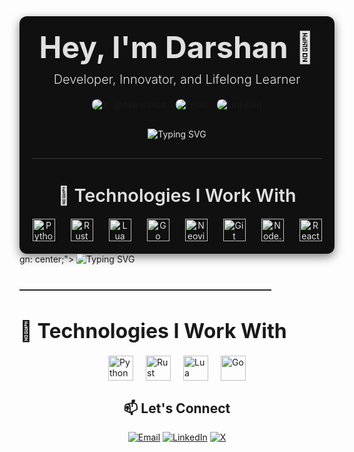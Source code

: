 <div style="max-width: 800px; margin: 0 auto; padding: 20px; font-family: 'Inter', sans-serif; background-color: #101010; border-radius: 12px; box-shadow: 0 5px 15px rgba(0, 0, 0, 0.5); color: #e0e0e0; text-align: center;">

  <!-- Header: Clean and Minimal -->
  <h1 style="font-size: 3rem; font-weight: 700; margin: 0;">Hey, I'm Darshan 👋</h1>
  <p style="font-size: 1.25rem; font-weight: 300; margin-top: 10px;">Developer, Innovator, and Lifelong Learner</p>

  <!-- Social Links: Sleek, Compact, and Unified Colors -->
  <div style="display: flex; justify-content: center; gap: 15px; margin: 20px 0;">
    <a href="https://x.com/dawwshan" style="text-decoration: none;">
      <img src="https://img.shields.io/badge/X-@dawwshan-555555?style=flat-square&logo=x&logoColor=white" alt="X: @dawwshan" style="border-radius: 8px;" />
    </a>
    <a href="mailto:d.awarewdev263@gmail.com" style="text-decoration: none;">
      <img src="https://img.shields.io/badge/Email-Me-ff5555?style=flat-square&logo=gmail&logoColor=white" alt="Email" style="border-radius: 8px;" />
    </a>
    <a href="https://www.linkedin.com/in/darshanaware/" style="text-decoration: none;">
      <img src="https://img.shields.io/badge/LinkedIn-Darshan-0077b5?style=flat-square&logo=linkedin&logoColor=white" alt="LinkedIn" style="border-radius: 8px;" />
    </a>
  </div>

  <!-- Typing SVG: Sleek Sci-Fi Typography Animation -->
  <p style="margin: 30px 0;">
    <img src="https://readme-typing-svg.demolab.com?font=JetBrains+Mono&size=22&duration=3500&pause=1000&color=00FFCC&center=true&width=450&lines=Developer+from+Mumbai+🌏;Lover+of+Innovation+%26+Tech;Always+Learning+%26+Building" alt="Typing SVG" />
  </p>

  <hr style="border: 0; border-top: 1px solid #333; margin: 30px 0;">

  <!-- Technologies: Compact and Consistent Icon Sizes -->
  <h2 style="font-size: 1.8rem; font-weight: 600; margin-bottom: 20px;">🔧 Technologies I Work With</h2>

  <div style="display: flex; justify-content: center; flex-wrap: wrap; gap: 25px;">
    <!-- Icons: Consistent size, minimal color saturation -->
    <img src="https://img.icons8.com/color/48/000000/python.png" alt="Python" style="width: 36px; filter: grayscale(50%);" />
    <img src="https://img.icons8.com/color/48/000000/rust.png" alt="Rust" style="width: 36px; filter: grayscale(50%);" />
    <img src="https://img.icons8.com/color/48/000000/lua.png" alt="Lua" style="width: 36px; filter: grayscale(50%);" />
    <img src="https://img.icons8.com/color/48/000000/golang.png" alt="Go" style="width: 36px; filter: grayscale(50%);" />
    <img src="https://img.icons8.com/color/48/000000/neovim.png" alt="Neovim" style="width: 36px; filter: grayscale(50%);" />
    <img src="https://img.icons8.com/color/48/000000/git.png" alt="Git" style="width: 36px; filter: grayscale(50%);" />
    <img src="https://img.icons8.com/color/48/000000/nodejs.png" alt="Node.js" style="width: 36px; filter: grayscale(50%);" />
    <img src="https://img.icons8.com/ultraviolet/40/000000/react.png" alt="React" style="width: 36px; filter: grayscale(50%);" />
  </div>

</div>
gn: center;">
    <img src="https://readme-typing-svg.demolab.com?font=Poppins&size=20&duration=3000&pause=1000&color=00FFA6&center=true&width=435&lines=Developer+from+Mumbai+🌏;Tech+and+Innovation+Enthusiast;Always+Learning+and+Building" alt="Typing SVG" />
  </p>

  <hr style="width: 80%; border-top: 1px solid #333; margin: 40px 0;">

  <h2 style="font-size: 2rem; font-weight: bold; margin-bottom: 20px;">🔧 Technologies I Work With</h2>

  <div style="display: flex; flex-wrap: wrap; justify-content: center; gap: 20px;">
    <img src="https://img.icons8.com/color/48/000000/python.png" alt="Python" style="width: 40px;" />
    <img src="https://img.icons8.com/color/48/000000/rust.png" alt="Rust" style="width: 40px;" />
    <img src="https://img.icons8.com/color/48/000000/lua.png" alt="Lua" style="width: 40px;" />
    <img src="https://img.icons8.com/color/48/000000/golang.png" alt="Go" style="width: 40px;" />
    
  </div>

</div>

<h2 align="center">📫 Let's Connect</h2>
<p align="center">
  <a href="mailto:d.awarewdev263@gmail.com"><img src="https://img.shields.io/badge/Email-d.awarewdev263@gmail.com-red?style=for-the-badge&logo=gmail" alt="Email"></a>
  <a href="https://www.linkedin.com/in/darshanaware/"><img src="https://img.shields.io/badge/LinkedIn-Darshan-blue?style=for-the-badge&logo=linkedin" alt="LinkedIn"></a>
  <a href="https://x.com/dawwshan"><img src="https://img.shields.io/badge/X-@dawwshan-blue?style=for-the-badge&logo=x" alt="X"></a>
</p>

